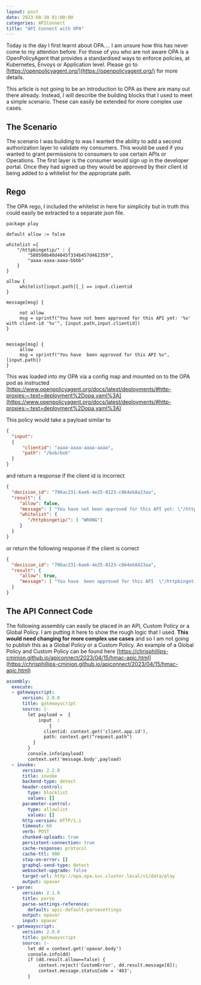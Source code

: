 ```yaml
---
layout: post
date: 2023-08-30 01:00:00
categories: APIConnect
title: "API Connect with OPA"
---
```


Today is the day I first learnt about OPA.... I am unsure how this has never come to my attention before. For those of you who are not aware OPA is a OpenPolicyAgent that provides a standardised ways to enforce policies, at Kubernetes, Envoys or Application level. Please go to [https://openpolicyagent.org/](https://openpolicyagent.org/) for more details.

<!--more-->

This article is not going to be an introduction to OPA as there are many out there already. Instead, I will describe the building blocks that I used to meet a simple scenario. These can easily be extended for more complex use cases.

## The Scenario

The scenario I was building to was I wanted the ability to add a second authorization layer to validate my consumers. This would be used if you wanted to grant permissions to consumers to use certain APIs or Operations. The first layer is the consumer would sign up in the developer portal. Once they had signed up they would be approved by their client id being added to a whitelist for the appropriate path.

## Rego
The OPA rego, I included the whitelist in here for simplicity but in truth this could easily be extracted to a separate json file.

```rego
package play

default allow := false

whitelist ={
    "/httpbingetip/" : {
        "580590b40d4045f334b457d462359",
        "aaaa-aaaa-aaaa-bbbb"
    }
}

allow {
     whitelist[input.path][_] == input.clientid
}

message[msg] {

     not allow
     msg = sprintf("You have not been approved for this API yet: '%v' with client-id '%v'", [input.path,input.clientid])
}


message[msg] {
     allow
     msg = sprintf("You have  been approved for this API %v",[input.path])
}
```

This was loaded into my OPA via a config map and mounted on to the OPA pod as instructed [https://www.openpolicyagent.org/docs/latest/deployments/#http-proxies:~:text=deployment%2Dopa.yaml%3A](https://www.openpolicyagent.org/docs/latest/deployments/#http-proxies:~:text=deployment%2Dopa.yaml%3A)


This policy would take a payload similar to

```json
{
  "input":
  {
      "clientid": "aaaa-aaaa-aaaa-aaaa",
      "path": "/bob/bob"
  }
}
```

and return a response if the client id is incorrect

```json
{
  "decision_id": "796ac231-6ae6-4e25-8123-c864eb8a23aa",
  "result": {
     "allow": false,
     "message": [ "You have not been approved for this API yet: \"/httpbingetip/\" with client-id \"580590b40d4045f334b457d4623f959b\"" ],
     "whitelist": {
        "/httpbingetip/": [ "WRONG"]
     }
  }
}
```

or return the following response if the client is correct


```json
{
  "decision_id": "796ac231-6ae6-4e25-8123-c864eb8423aa",
  "result": {
     "allow": true,
     "message": [ "You have  been approved for this API  \"/httpbingetip/\"" ]
  }
}
```


## The API Connect Code  

The following assembly can easily be placed in an API, Custom Policy or a Global Policy. I am putting it here to show the rough logic that I used.  **This would need changing for more complex use cases** and so I am not going to publish this as a Global Policy or a Custom Policy. An example of a Global Policy and Custom Policy can be found here [https://chrisphillips-cminion.github.io/apiconnect/2023/04/15/hmac-apic.html](https://chrisphillips-cminion.github.io/apiconnect/2023/04/15/hmac-apic.html)

```yaml
assembly:
  execute:
  - gatewayscript:
      version: 2.0.0
      title: gatewayscript
      source: |-
        let payload =  {
            input  :
                {
              clientid: context.get('client.app.id'),
              path: context.get("request.path")
          }
        }
        console.info(payload)
        context.set('message.body',payload)
  - invoke:
      version: 2.2.0
      title: invoke
      backend-type: detect
      header-control:
        type: blocklist
        values: []
      parameter-control:
        type: allowlist
        values: []
      http-version: HTTP/1.1
      timeout: 60
      verb: POST
      chunked-uploads: true
      persistent-connection: true
      cache-response: protocol
      cache-ttl: 900
      stop-on-error: []
      graphql-send-type: detect
      websocket-upgrade: false
      target-url: http://opa.opa.svc.cluster.local/v1/data/play
      output: opavar
  - parse:
      version: 2.1.0
      title: parse
      parse-settings-reference:
        default: apic-default-parsesettings
      output: opavar
      input: opavar
  - gatewayscript:
      version: 2.0.0
      title: gatewayscript
      source: |-
        let dd = context.get('opavar.body')
        console.info(dd)
        if (dd.result.allow==false) {
            context.reject('CustomError', dd.result.message[0]);
            context.message.statusCode = '403';
        }
```
